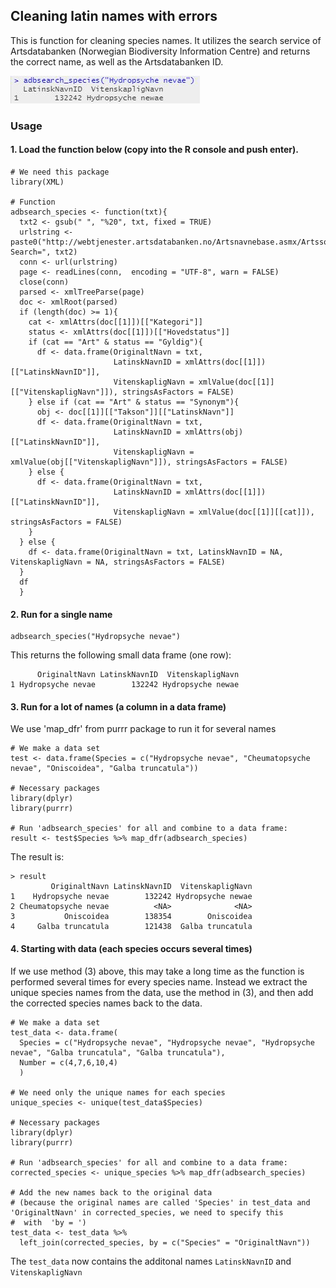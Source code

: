 ## Cleaning latin names with errors    

This is function for cleaning species names. It utilizes the search service of Artsdatabanken (Norwegian Biodiversity Information Centre)
and returns the correct name, as well as the Artsdatabanken ID.   

![code example](../pics/adbsearch_species.JPG)

### Usage    

#### 1. Load the function below (copy into the R console and push enter). 

```
# We need this package
library(XML)

# Function
adbsearch_species <- function(txt){
  txt2 <- gsub(" ", "%20", txt, fixed = TRUE)
  urlstring <- paste0("http://webtjenester.artsdatabanken.no/Artsnavnebase.asmx/Artssok?Search=", txt2)
  conn <- url(urlstring)
  page <- readLines(conn,  encoding = "UTF-8", warn = FALSE)
  close(conn)
  parsed <- xmlTreeParse(page)
  doc <- xmlRoot(parsed)
  if (length(doc) >= 1){
    cat <- xmlAttrs(doc[[1]])[["Kategori"]]
    status <- xmlAttrs(doc[[1]])[["Hovedstatus"]]
    if (cat == "Art" & status == "Gyldig"){
      df <- data.frame(OriginaltNavn = txt, 
                       LatinskNavnID = xmlAttrs(doc[[1]])[["LatinskNavnID"]],
                       VitenskapligNavn = xmlValue(doc[[1]][["VitenskapligNavn"]]), stringsAsFactors = FALSE)
    } else if (cat == "Art" & status == "Synonym"){
      obj <- doc[[1]][["Takson"]][["LatinskNavn"]]
      df <- data.frame(OriginaltNavn = txt, 
                       LatinskNavnID = xmlAttrs(obj)[["LatinskNavnID"]],
                       VitenskapligNavn = xmlValue(obj[["VitenskapligNavn"]]), stringsAsFactors = FALSE)
    } else {
      df <- data.frame(OriginaltNavn = txt, 
                       LatinskNavnID = xmlAttrs(doc[[1]])[["LatinskNavnID"]],
                       VitenskapligNavn = xmlValue(doc[[1]][[cat]]), stringsAsFactors = FALSE)
    }
  } else {
    df <- data.frame(OriginaltNavn = txt, LatinskNavnID = NA, VitenskapligNavn = NA, stringsAsFactors = FALSE)
  }
  df
  }
```
  
#### 2. Run for a single name  

```
adbsearch_species("Hydropsyche nevae")
```
This returns the following small data frame (one row):
```
      OriginaltNavn LatinskNavnID  VitenskapligNavn
1 Hydropsyche nevae        132242 Hydropsyche newae
```

#### 3. Run for a lot of names (a column in a data frame)  
We use 'map_dfr' from purrr package to run it for several names   


```
# We make a data set
test <- data.frame(Species = c("Hydropsyche nevae", "Cheumatopsyche nevae", "Oniscoidea", "Galba truncatula"))

# Necessary packages
library(dplyr)
library(purrr)

# Run 'adbsearch_species' for all and combine to a data frame:  
result <- test$Species %>% map_dfr(adbsearch_species) 
```

The result is:
```
> result
         OriginaltNavn LatinskNavnID  VitenskapligNavn
1    Hydropsyche nevae        132242 Hydropsyche newae
2 Cheumatopsyche nevae          <NA>              <NA>
3           Oniscoidea        138354        Oniscoidea
4     Galba truncatula        121438  Galba truncatula
```

#### 4. Starting with data (each species occurs several times)   

If we use method (3) above, this may take a long time as the function is performed several times for every species name. Instead we
extract the unique species names from the data, use the method in (3), and then add the corrected species names back to the data.  

```
# We make a data set
test_data <- data.frame(
  Species = c("Hydropsyche nevae", "Hydropsyche nevae", "Hydropsyche nevae", "Galba truncatula", "Galba truncatula"),
  Number = c(4,7,6,10,4)
  )
  
# We need only the unique names for each species
unique_species <- unique(test_data$Species)

# Necessary packages
library(dplyr)
library(purrr)

# Run 'adbsearch_species' for all and combine to a data frame:  
corrected_species <- unique_species %>% map_dfr(adbsearch_species) 

# Add the new names back to the original data
# (because the original names are called 'Species' in test_data and 'OriginaltNavn' in corrected_species, we need to specify this
#  with  'by = ')
test_data <- test_data %>%
  left_join(corrected_species, by = c("Species" = "OriginaltNavn"))

```
The `test_data` now contains the additonal names `LatinskNavnID` and `VitenskapligNavn`    

  
  
